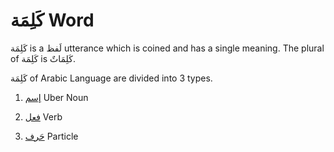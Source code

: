 # كَلِمَة Word

كَلِمَة is a لَفظ utterance which is coined and has a single meaning. The plural of كَلِمَة is كَلِمَاتٌ.

كَلِمَة of Arabic Language are divided into 3 types. 

1. [إسم](/reference/nahw/ism/) Uber Noun

2. [فعل](/reference/nahw/fil/) Verb

3. [حَرف](/reference/nahw/harf/) Particle